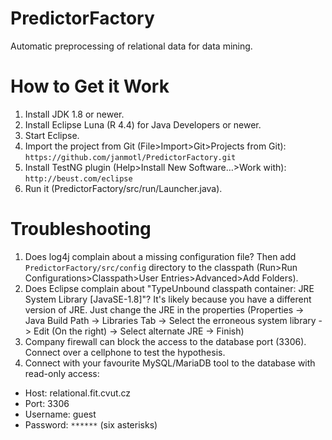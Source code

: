 PredictorFactory
================
Automatic preprocessing of relational data for data mining.

How to Get it Work
==================
1.	Install JDK 1.8 or newer.
2.	Install Eclipse Luna (R 4.4) for Java Developers or newer.
3.	Start Eclipse.
4.	Import the project from Git (File>Import>Git>Projects from Git): ```https://github.com/janmotl/PredictorFactory.git ```
5.	Install TestNG plugin (Help>Install New Software…>Work with): ```http://beust.com/eclipse``` 
6.	Run it (PredictorFactory/src/run/Launcher.java).

Troubleshooting
=============
1. Does log4j complain about a missing configuration file? Then add ```PredictorFactory/src/config``` directory to the classpath (Run>Run Configurations>Classpath>User Entries>Advanced>Add Folders).
2. Does Eclipse complain about "TypeUnbound classpath container: JRE System Library [JavaSE-1.8]"? It's likely because you have a different version of JRE. Just change the JRE in the properties (Properties -> Java Build Path -> Libraries Tab -> Select the erroneous system library -> Edit (On the right) -> Select alternate JRE -> Finish)
3. Company firewall can block the access to the database port (3306). Connect over a cellphone to test the hypothesis.
4. Connect with your favourite MySQL/MariaDB tool to the database with read-only access: 
 - Host: relational.fit.cvut.cz
 - Port: 3306
 - Username: guest
 - Password: ```******``` (six asterisks)
